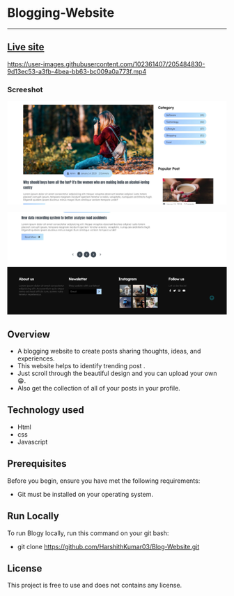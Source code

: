 # Blogging-Website
-----------
## [Live site](https://coruscating-fudge-002851.netlify.app/) <br>


https://user-images.githubusercontent.com/102361407/205484830-9d13ec53-a3fb-4bea-bb63-bc009a0a773f.mp4 

### Screeshot <br>

![overview](https://github.com/HarshithKumar03/Blog-Website/blob/master/assets/images-1.jpg)

![overview](https://github.com/HarshithKumar03/Blog-Website/blob/master/assets/images-2.jpg)

## Overview

* A blogging website to create posts sharing thoughts, ideas, and experiences. <br>
* This website helps to identify trending post . <br>
* Just scroll through the beautiful design and you can upload your own 😁. <br>
* Also get the collection of all of your posts in your profile. <br>

## Technology used

* Html
* css
* Javascript
 
 ## Prerequisites
 Before you begin, ensure you have met the following requirements:
 
 * Git must be installed on your operating system.
 
 ## Run Locally
 
To run Blogy locally, run this command on your git bash:

* git clone https://github.com/HarshithKumar03/Blog-Website.git

## License
 This project is free to use and does not contains any license.
